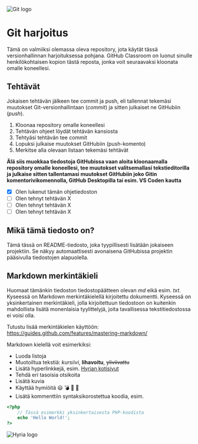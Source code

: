 
![Git logo](https://upload.wikimedia.org/wikipedia/commons/thumb/e/e0/Git-logo.svg/320px-Git-logo.svg.png)

# Git harjoitus
Tämä on valmiiksi olemassa oleva repository, jota käytät tässä versionhallinnan harjoituksessa pohjana. GitHub Classroom on luonut sinulle henkilökohtaisen kopion tästä reposta, jonka voit seuraavaksi kloonata omalle koneellesi.

## Tehtävät
Jokaisen tehtävän jälkeen tee commit ja push, eli tallennat tekemäsi muutokset Git-versionhallintaan (*commit*) ja sitten julkaiset ne GitHubiin (*push*).
1. Kloonaa repository omalle koneellesi
1. Tehtävän ohjeet löydät tehtävän kansiosta
1. Tehtyäsi tehtävän tee commit
1. Lopuksi julkaise muutokset GitHubiin (push-komento)
1. Merkitse alla olevaan listaan tekemäsi tehtävät

**Älä siis muokkaa tiedostoja GitHubissa vaan aloita kloonaamalla repository omalle koneellesi, tee muutokset valitsemallasi tekstieditorilla ja julkaise sitten tallentamasi muutokset GitHubiin joko Gitin komentorivikomennolla, GitHub Desktopilla tai esim. VS Coden kautta**

- [x] Olen lukenut tämän ohjetiedoston
- [ ] Olen tehnyt tehtävän X
- [ ] Olen tehnyt tehtävän X
- [ ] Olen tehnyt tehtävän X

## Mikä tämä tiedosto on?
Tämä tässä on README-tiedosto, joka tyypillisesti lisätään jokaiseen projektiin. Se näkyy automaattisesti avonaisena GitHubissa projektin pääsivulla tiedostojen alapuolella.

## Markdown merkintäkieli
Huomaat tämänkin tiedoston tiedostopäätteen olevan *md* eikä esim. *txt*. Kyseessä on Markdown merkintäkielellä kirjoitettu dokumentti. Kyseessä on yksinkertainen merkintäkieli, jolla kirjoitettuun tiedostoon on kuitenkin mahdollista lisätä monenlaisia tyylittelyjä, joita tavallisessa tekstitiedostossa ei voisi olla.

Tutustu lisää merkintäkielen käyttöön: https://guides.github.com/features/mastering-markdown/

Markdown kielellä voit esimerkiksi:
* Luoda listoja
* Muotoiltua tekstiä: *kursiivi*, **lihavoitu**, ~~yliviivattu~~
* Lisätä hyperlinkkejä, esim. [Hyrian kotisivut](https://www.hyria.fi/)
* Tehdä eri tasoisia otsikoita
* Lisätä kuvia
* Käyttää hymiöitä :smiley: :bomb: :dash: :dizzy:
* Lisätä kommenttiin syntaksikorostettua koodia, esim.
```php
<?php
    // Tässä esimerkki yksinkertaisesta PHP-koodista
    echo 'Hello World!';
?>
```

![Hyria logo](https://www.hyria.fi/files/15315/Hyria_black.jpg)
